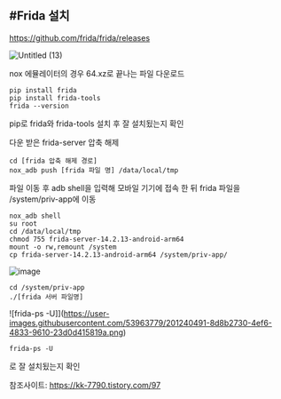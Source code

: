 
#Frida 설치
---
https://github.com/frida/frida/releases

![Untitled (13)](https://user-images.githubusercontent.com/53963779/201031056-06bc0b5b-7a76-4076-9ecf-99ab81fae4dc.png)

nox 에뮬레이터의 경우 64.xz로 끝나는 파일 다운로드


```
pip install frida
pip install frida-tools
frida --version
```
pip로 frida와 frida-tools 설치 후 잘 설치됬는지 확인


다운 받은 frida-server 압축 해제

```
cd [frida 압축 해제 경로]
nox_adb push [frida 파일 명] /data/local/tmp
```

파일 이동 후 adb shell을 입력해 모바일 기기에 접속 한 뒤 frida 파일을 /system/priv-app에 이동

```
nox_adb shell
su root
cd /data/local/tmp
chmod 755 frida-server-14.2.13-android-arm64  
mount -o rw,remount /system
cp frida-server-14.2.13-android-arm64 /system/priv-app/
```


![image](https://user-images.githubusercontent.com/53963779/201240170-d0feb32e-c6ff-48d6-9987-66a843411610.png)

```
cd /system/priv-app
./[frida 서버 파일명]
```

![frida-ps -U]](https://user-images.githubusercontent.com/53963779/201240491-8d8b2730-4ef6-4833-9610-23d0d415819a.png)

```
frida-ps -U
```
로 잘 설치됬는지 확인


참조사이트: https://kk-7790.tistory.com/97